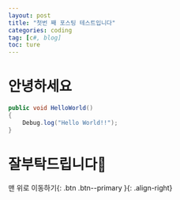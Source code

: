 ```yaml
---
layout: post
title: "첫번 째 포스팅 테스트입니다"
categories: coding
tag: [c#, blog]
toc: ture
---
```


# **안녕하세요**

```c#
public void HelloWorld()
{
    Debug.log("Hello World!!");
}
```

# 잘부탁드립니다🙏

맨 위로 이동하기{: .btn .btn--primary }{: .align-right}

